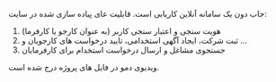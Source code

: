 جاب دون یک سامانه آنلاین کاریابی است.
قابلیت عای پیاده سازی شده در سایت:
  1. هویت سنجی و اعتبار سنجی کاربر (به عنوان کارجو یا کارفرما)
  2. ثبت شرکت، ایجاد آگهی استخدامی، تایید درخواست های کارجویان و ...
  3. جستجوی مشاغل و ارسال درخواست استخدام برای کارفرمایان

ویدیوی دمو در فایل های پروژه درج شده است.

